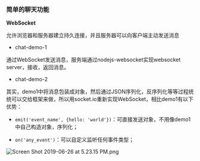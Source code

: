 ### 简单的聊天功能

**WebSocket**

允许浏览器和服务器建立持久连接，并且服务器可以向客户端主动发送消息

- chat-demo-1 

通过WebSocket发送消息，服务端通过nodejs-websocket实现websocket server，接收，返回消息。

- chat-demo-2

其实，demo1中将消息包装成对象，然后通过JSON序列化，反序列化等等过程统统可以交给框架来做，所以用socket.io重新实现WebSocket，相比demo1有以下
优势：

- `emit('event_name', {hello: 'world'})`：可直接发送对象，不用像demo1中自己构造对象，序列化；

- `on('any_event')`：可以自定义监听任何事件类型；

![Screen Shot 2019-06-26 at 5.23.15 PM.png](https://i.loli.net/2019/06/26/5d1339a02fc0976736.png)
